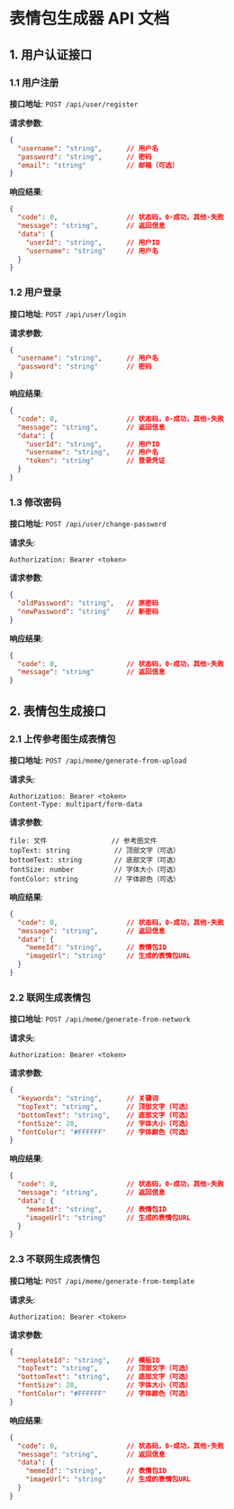 # 表情包生成器 API 文档

## 1. 用户认证接口

### 1.1 用户注册

**接口地址**: `POST /api/user/register`

**请求参数**:
```json
{
  "username": "string",      // 用户名
  "password": "string",      // 密码
  "email": "string"          // 邮箱（可选）
}
```

**响应结果**:
```json
{
  "code": 0,                 // 状态码，0-成功，其他-失败
  "message": "string",       // 返回信息
  "data": {
    "userId": "string",      // 用户ID
    "username": "string"     // 用户名
  }
}
```

### 1.2 用户登录

**接口地址**: `POST /api/user/login`

**请求参数**:
```json
{
  "username": "string",      // 用户名
  "password": "string"       // 密码
}
```

**响应结果**:
```json
{
  "code": 0,                 // 状态码，0-成功，其他-失败
  "message": "string",       // 返回信息
  "data": {
    "userId": "string",      // 用户ID
    "username": "string",    // 用户名
    "token": "string"        // 登录凭证
  }
}
```

### 1.3 修改密码

**接口地址**: `POST /api/user/change-password`

**请求头**:
```
Authorization: Bearer <token>
```

**请求参数**:
```json
{
  "oldPassword": "string",   // 原密码
  "newPassword": "string"    // 新密码
}
```

**响应结果**:
```json
{
  "code": 0,                 // 状态码，0-成功，其他-失败
  "message": "string"        // 返回信息
}
```

## 2. 表情包生成接口

### 2.1 上传参考图生成表情包

**接口地址**: `POST /api/meme/generate-from-upload`

**请求头**:
```
Authorization: Bearer <token>
Content-Type: multipart/form-data
```

**请求参数**:
```
file: 文件                // 参考图文件
topText: string           // 顶部文字（可选）
bottomText: string        // 底部文字（可选）
fontSize: number          // 字体大小（可选）
fontColor: string         // 字体颜色（可选）
```

**响应结果**:
```json
{
  "code": 0,                 // 状态码，0-成功，其他-失败
  "message": "string",       // 返回信息
  "data": {
    "memeId": "string",      // 表情包ID
    "imageUrl": "string"     // 生成的表情包URL
  }
}
```

### 2.2 联网生成表情包

**接口地址**: `POST /api/meme/generate-from-network`

**请求头**:
```
Authorization: Bearer <token>
```

**请求参数**:
```json
{
  "keywords": "string",      // 关键词
  "topText": "string",       // 顶部文字（可选）
  "bottomText": "string",    // 底部文字（可选）
  "fontSize": 20,            // 字体大小（可选）
  "fontColor": "#FFFFFF"     // 字体颜色（可选）
}
```

**响应结果**:
```json
{
  "code": 0,                 // 状态码，0-成功，其他-失败
  "message": "string",       // 返回信息
  "data": {
    "memeId": "string",      // 表情包ID
    "imageUrl": "string"     // 生成的表情包URL
  }
}
```

### 2.3 不联网生成表情包

**接口地址**: `POST /api/meme/generate-from-template`

**请求头**:
```
Authorization: Bearer <token>
```

**请求参数**:
```json
{
  "templateId": "string",    // 模板ID
  "topText": "string",       // 顶部文字（可选）
  "bottomText": "string",    // 底部文字（可选）
  "fontSize": 20,            // 字体大小（可选）
  "fontColor": "#FFFFFF"     // 字体颜色（可选）
}
```

**响应结果**:
```json
{
  "code": 0,                 // 状态码，0-成功，其他-失败
  "message": "string",       // 返回信息
  "data": {
    "memeId": "string",      // 表情包ID
    "imageUrl": "string"     // 生成的表情包URL
  }
}
```